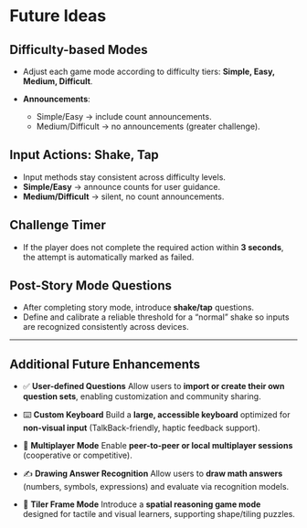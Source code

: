 
# Future Ideas

## Difficulty-based Modes

* Adjust each game mode according to difficulty tiers: **Simple, Easy, Medium, Difficult**.
* **Announcements**:

  * Simple/Easy → include count announcements.
  * Medium/Difficult → no announcements (greater challenge).

## Input Actions: Shake, Tap

* Input methods stay consistent across difficulty levels.
* **Simple/Easy** → announce counts for user guidance.
* **Medium/Difficult** → silent, no count announcements.

## Challenge Timer

* If the player does not complete the required action within **3 seconds**, the attempt is automatically marked as failed.

## Post-Story Mode Questions

* After completing story mode, introduce **shake/tap** questions.
* Define and calibrate a reliable threshold for a “normal” shake so inputs are recognized consistently across devices.

---

## Additional Future Enhancements

* ✅ **User-defined Questions**
  Allow users to **import or create their own question sets**, enabling customization and community sharing.

* ⌨️ **Custom Keyboard**
  Build a **large, accessible keyboard** optimized for **non-visual input** (TalkBack-friendly, haptic feedback support).

* 👥 **Multiplayer Mode**
  Enable **peer-to-peer or local multiplayer sessions** (cooperative or competitive).

* ✍️ **Drawing Answer Recognition**
  Allow users to **draw math answers** (numbers, symbols, expressions) and evaluate via recognition models.

* 🧱 **Tiler Frame Mode**
  Introduce a **spatial reasoning game mode** designed for tactile and visual learners, supporting shape/tiling puzzles.
